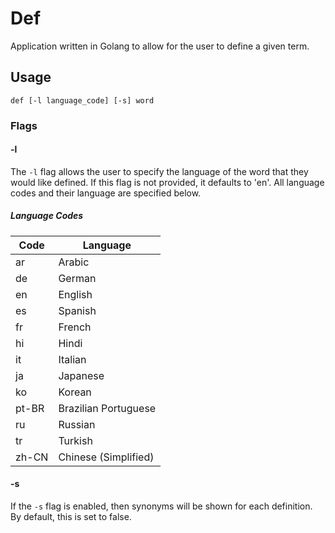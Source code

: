 # Def

Application written in Golang to allow for the user to define a given term.

## Usage

```
def [-l language_code] [-s] word
```
### Flags

#### -l
The `-l` flag allows the user to specify the language of the word that they would like defined. If this flag is not provided, it defaults to 'en'. All language codes and their language are specified below.

##### Language Codes
| Code | Language |
| ---- | -------- |
| ar   | Arabic |
| de   | German |
| en   | English |
| es   | Spanish |
| fr   | French |
| hi   | Hindi |
| it   | Italian |
| ja   | Japanese |
| ko   | Korean |
| pt-BR| Brazilian Portuguese |
| ru   | Russian |
| tr   | Turkish
| zh-CN| Chinese (Simplified) |

#### -s
If the `-s` flag is enabled, then synonyms will be shown for each definition. By default, this is set to false.
